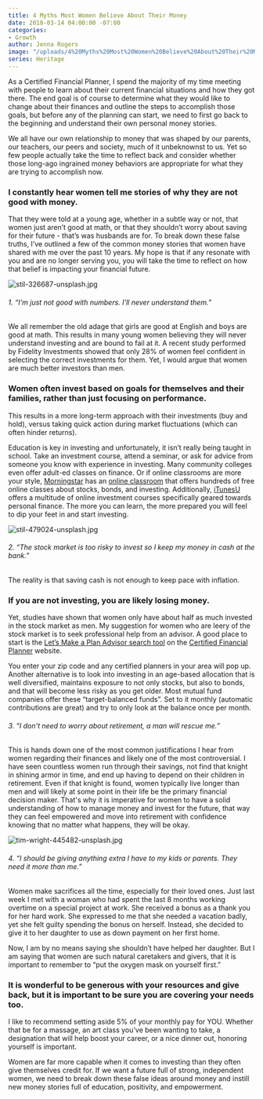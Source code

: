 ```yaml
---
title: 4 Myths Most Women Believe About Their Money
date: 2018-03-14 04:00:00 -07:00
categories:
- Growth
author: Jenna Rogers
image: "/uploads/4%20Myths%20Most%20Women%20Believe%20About%20Their%20Money%20-%20Yellow%20Co.jpg"
series: Heritage
---
```


As a Certified Financial Planner, I spend the majority of my time meeting with people to learn about their current financial situations and how they got there. The end goal is of course to determine what they would like to change about their finances and outline the steps to accomplish those goals, but before any of the planning can start, we need to first go back to the beginning and understand their own personal money stories. 

We all have our own relationship to money that was shaped by our parents, our teachers, our peers and society, much of it unbeknownst to us. Yet so few people actually take the time to reflect back and consider whether those long-ago ingrained money behaviors are appropriate for what they are trying to accomplish now.

### I constantly hear women tell me stories of why they are not good with money.

That they were told at a young age, whether in a subtle way or not, that women just aren’t good at math, or that they shouldn’t worry about saving for their future - that’s was husbands are for. To break down these false truths, I’ve outlined a few of the common money stories that women have shared with me over the past 10 years. My hope is that if any resonate with you and are no longer serving you, you will take the time to reflect on how that belief is impacting your financial future.

![stil-326687-unsplash.jpg](/uploads/stil-326687-unsplash.jpg)

###### 1. “I'm just not good with numbers. I'll never understand them.”

We all remember the old adage that girls are good at English and boys are good at math. This results in many young women believing they will never understand investing and are bound to fail at it. A recent study performed by Fidelity Investments showed that only 28% of women feel confident in selecting the correct investments for them. Yet, I would argue that women are much better investors than men.

### Women often invest based on goals for themselves and their families, rather than just focusing on performance.

This results in a more long-term approach with their investments (buy and hold), versus taking quick action during market fluctuations (which can often hinder returns).

Education is key in investing and unfortunately, it isn’t really being taught in school. Take an investment course, attend a seminar, or ask for advice from someone you know with experience in investing. Many community colleges even offer adult-ed classes on finance. Or if online classrooms are more your style, [Morningstar](http://www.morningstar.com/) has an [online classroom](http://www.morningstar.com/cover/Classroom.html) that offers hundreds of free online classes about stocks, bonds, and investing. Additionally, [iTunesU](https://www.apple.com/education/itunes-u/) offers a multitude of online investment courses specifically geared towards personal finance. The more you can learn, the more prepared you will feel to dip your feet in and start investing.

![stil-479024-unsplash.jpg](/uploads/stil-479024-unsplash.jpg)

###### 2. “The stock market is too risky to invest so I keep my money in cash at the bank.”

The reality is that saving cash is not enough to keep pace with inflation.

### If you are not investing, you are likely losing money.

Yet, studies have shown that women only have about half as much invested in the stock market as men. My suggestion for women who are leery of the stock market is to seek professional help from an advisor. A good place to start is the [Let’s Make a Plan Advisor search tool](http://www.letsmakeaplan.org/choose-a-cfp-professional/find-a-cfp-professional?gclid=CjwKEAiA9om3BRDpzvihsdGnhTwSJAAkSewLIgB1GH95lrTy3VJcGVIZSW8HPzAjHhIrZIMoPLldXRoCt3Pw_wcB) on the [Certified Financial Planner](http://www.letsmakeaplan.org/) website.

You enter your zip code and any certified planners in your area will pop up. Another alternative is to look into investing in an age-based allocation that is well diversified, maintains exposure to not only stocks, but also to bonds, and that will become less risky as you get older. Most mutual fund companies offer these “target-balanced funds”. Set to it monthly (automatic contributions are great) and try to only look at the balance once per month.

###### 3. “I don't need to worry about retirement, a man will rescue me.”

This is hands down one of the most common justifications I hear from women regarding their finances and likely one of the most controversial. I have seen countless women run through their savings, not find that knight in shining armor in time, and end up having to depend on their children in retirement. Even if that knight is found, women typically live longer than men and will likely at some point in their life be the primary financial decision maker. That's why it is imperative for women to have a solid understanding of how to manage money and invest for the future, that way they can feel empowered and move into retirement with confidence knowing that no matter what happens, they will be okay.

![tim-wright-445482-unsplash.jpg](/uploads/tim-wright-445482-unsplash.jpg)

###### 4. “I should be giving anything extra I have to my kids or parents. They need it more than me.”

Women make sacrifices all the time, especially for their loved ones. Just last week I met with a woman who had spent the last 8 months working overtime on a special project at work. She received a bonus as a thank you for her hard work. She expressed to me that she needed a vacation badly, yet she felt guilty spending the bonus on herself. Instead, she decided to give it to her daughter to use as down payment on her first home.

Now, I am by no means saying she shouldn’t have helped her daughter. But I am saying that women are such natural caretakers and givers, that it is important to remember to “put the oxygen mask on yourself first.”

### It is wonderful to be generous with your resources and give back, but it is important to be sure you are covering your needs too.

I like to recommend setting aside 5% of your monthly pay for YOU. Whether that be for a massage, an art class you’ve been wanting to take, a designation that will help boost your career, or a nice dinner out, honoring yourself is important.

Women are far more capable when it comes to investing than they often give themselves credit for. If we want a future full of strong, independent women, we need to break down these false ideas around money and instill new money stories full of education, positivity, and empowerment.